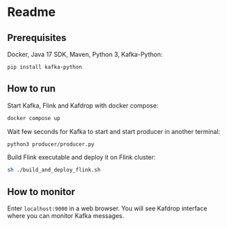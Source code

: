 # Readme

## Prerequisites

Docker, Java 17 SDK, Maven, Python 3, Kafka-Python:

```bash
pip install kafka-python
```

## How to run

Start Kafka, Flink and Kafdrop with docker compose:

```bash
docker compose up
```

Wait few seconds for Kafka to start and start producer in another terminal:

```bash
python3 producer/producer.py
```
Build Flink executable and deploy it on Flink cluster:

```bash
sh ./build_and_deploy_flink.sh
```

## How to monitor

Enter `localhost:9000` in a web browser. You will see Kafdrop interface where you can monitor Kafka messages.
